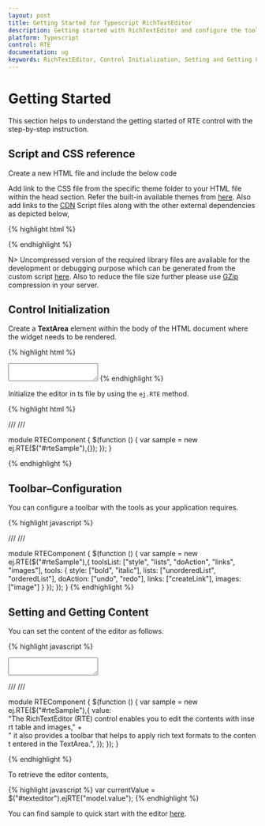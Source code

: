 ```yaml
---
layout: post
title: Getting Started for Typescript RichTextEditor
description: Getting started with RichTextEditor and configure the toolbar and other functionalities.
platform: Typescript
control: RTE
documentation: ug
keywords: RichTextEditor, Control Initialization, Setting and Getting Content
---
```

# Getting Started

This section helps to understand the getting started of RTE control with the step-by-step instruction.

## Script and CSS reference

Create a new HTML file and include the below code

Add link to the CSS file from the specific theme folder to your HTML file within the head section. Refer the built-in available themes from [here](https://helpjs.syncfusion.com/js/theming-in-essential-javascript-components). 
Also add links to the [CDN](https://helpjs.syncfusion.com/js/cdn) Script files along with the other external dependencies as depicted below,

{% highlight html %}
<head>
   <meta charset="utf-8" />
   <title>Getting Started - RichTextEditor</title>
   <link href="http://cdn.syncfusion.com/{{ site.releaseversion }}/js/web/flat-azure/ej.web.all.min.css" rel="stylesheet" />
   <script src="http://cdn.syncfusion.com/js/assets/external/jquery-1.10.2.min.js"></script>  
   <script src="http://cdn.syncfusion.com/{{ site.releaseversion }}/js/web/ej.web.all.min.js"></script>
</head>
{% endhighlight %}

N> Uncompressed version of the required library files are available for the development or debugging purpose which can be generated from the custom script [here](https://csg.syncfusion.com/). Also to reduce the file size further please use [GZip](https://web.dev/optimizing-content-efficiency-optimize-encoding-and-transfer/?hl=en#text-compression-with-gzip) compression in your server.

## Control Initialization

Create a **TextArea** element within the body of the HTML document where the widget needs to be rendered.

{% highlight html %}
<body>
   <textarea id ="texteditor"></textarea>
</body>
{% endhighlight %}
 
Initialize the editor in ts file by using the `ej.RTE` method.

{% highlight html %}

/// <reference path="tsfiles/jquery.d.ts" />
/// <reference path="tsfiles/ej.web.all.d.ts" />

module RTEComponent {
    $(function () {
        var sample = new ej.RTE($("#rteSample"),{});
    });
}

{% endhighlight %}

## Toolbar–Configuration

You can configure a toolbar with the tools as your application requires.

{% highlight javascript %}

/// <reference path="tsfiles/jquery.d.ts" />
/// <reference path="tsfiles/ej.web.all.d.ts" />

module RTEComponent {
    $(function () {
        var sample = new ej.RTE($("#rteSample"),{
            toolsList: ["style", "lists", "doAction", "links", "images"],
            tools: {
                style: ["bold", "italic"],
                lists: ["unorderedList", "orderedList"],
                doAction: ["undo", "redo"],
                links: ["createLink"],
                images: ["image"]
            }
        });
    }); 
}
{% endhighlight %}

## Setting and Getting Content

You can set the content of the editor as follows.

{% highlight javascript %}

<textarea id="texteditor"></textarea>
   
<script type="text/javascript">
    $("#texteditor").ejRTE({
        value: "The RichTextEditor (RTE) control enables you to edit the contents with insert table and images," +
        " it also provides a toolbar that helps to apply rich text formats to the content entered in the TextArea.",
    });
</script>

/// <reference path="tsfiles/jquery.d.ts" />
/// <reference path="tsfiles/ej.web.all.d.ts" />

module RTEComponent {
    $(function () {
        var sample = new ej.RTE($("#rteSample"),{
        value: "The RichTextEditor (RTE) control enables you to edit the contents with insert table and images," +
            " it also provides a toolbar that helps to apply rich text formats to the content entered in the TextArea.",
        });
    }); 
}

{% endhighlight %}

To retrieve the editor contents,

{% highlight javascript %}
var currentValue = $("#texteditor").ejRTE("model.value");
{% endhighlight %}

You can find sample to quick start with the editor [here](https://jsplayground.syncfusion.com/Sync_nenmojvz).

